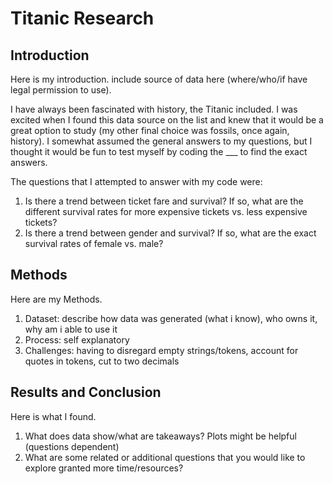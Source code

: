 # Titanic Research


## Introduction

Here is my introduction. include source of data here (where/who/if have legal permission to use).

I have always been fascinated with history, the Titanic included. I was excited when I found this data source on the list and knew that it would be a great option to study (my other final choice was fossils, once again, history). I somewhat assumed the general answers to my questions, but I thought it would be fun to test myself by coding the ___ to find the exact answers.

The questions that I attempted to answer with my code were:
  1. Is there a trend between ticket fare and survival? If so, what are the different survival rates for more expensive tickets vs. less expensive tickets?
  2. Is there a trend between gender and survival? If so, what are the exact survival rates of female vs. male?


## Methods

Here are my Methods.
1. Dataset: describe how data was generated (what i know), who owns it, why am i able to use it
2. Process: self explanatory
3. Challenges: having to disregard empty strings/tokens, account for quotes in tokens, cut to two decimals

## Results and Conclusion

Here is what I found.
1. What does data show/what are takeaways? Plots might be helpful (questions dependent)
2. What are some related or additional questions that you would like to explore granted more time/resources?
